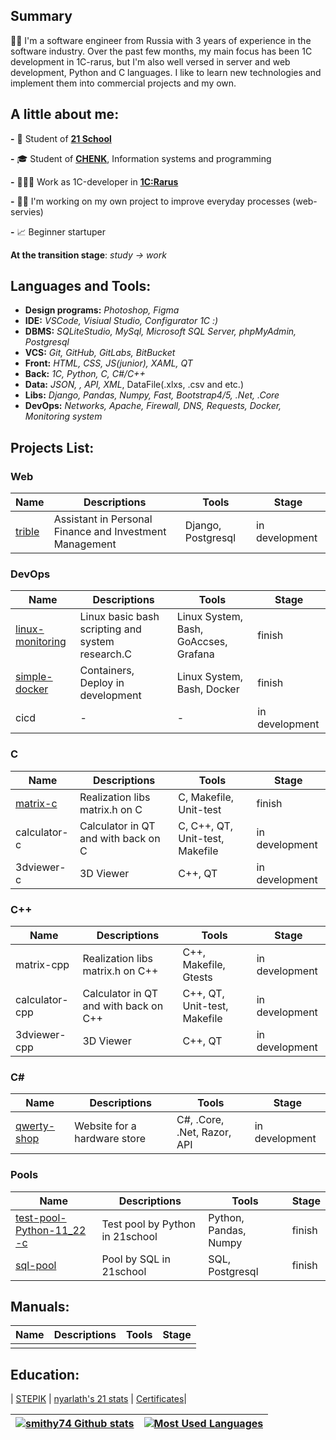 ## Summary
👋🏻 I'm a software engineer from Russia with 3 years of experience in the software industry. Over the past few months, my main focus has been 1C development in 1C-rarus, but I'm also well versed in server and web development, Python and C languages. I like to learn new technologies and implement them into commercial projects and my own.

## A little about me:

**-** 🌱 Student of [**21 School**](https://21-school.ru/?utm_source=school21&utm_medium=student_kzn&utm_campaign=nyarlath___)

**-** 🎓 Student of [**CHENK**](https://www.chenk.ru/ru/), Information systems and programming

**-** 👩🏼‍💼 Work as 1С-developer in [**1C:Rarus**](https://rarus.ru/)

**-** 🥷🏻 I'm working on my own project to improve everyday processes (web-servies)

**-** 📈 Beginner startuper

**At the transition stage**: *study -> work*

## Languages and Tools:

* **Design programs:** *Photoshop, Figma*
* **IDE:** *VSCode, Visiual Studio, Configurator 1С :)*
* **DBMS:** *SQLiteStudio, MySql, Microsoft SQL Server, phpMyAdmin, Postgresql*
* **VCS:** *Git, GitHub, GitLabs, BitBucket*
* **Front:** *HTML, CSS, JS(junior), XAML, QT*
* **Back:** *1C, Python, C, C#/C++*
* **Data:** *JSON, , API, XML*, DataFile(.xlxs, .csv and etc.)
* **Libs:** *Django, Pandas, Numpy, Fast, Bootstrap4/5, .Net, .Core*
* **DevOps:** *Networks, Apache, Firewall, DNS, Requests, Docker, Monitoring system*

## Projects List:

### Web

| Name                                      | Descriptions                             | Tools          | Stage          |
| ----------------------------------------- | ---------------------------------------- | -------------- | -------------- |
| [trible](https://github.com/smithy74/trible) | Assistant in Personal Finance and Investment Management  | Django, Postgresql | in development |

### DevOps

| Name                                      | Descriptions                             | Tools          | Stage          |
| ----------------------------------------- | ---------------------------------------- | -------------- | -------------- |
| [linux-monitoring](https://github.com/smithy74/linux-monitoring) | Linux basic bash scripting and system research.C | Linux System, Bash, GoAccses, Grafana         | finish |
| [simple-docker](https://github.com/smithy74/simple-docker)                               | Containers, Deploy in development                 | Linux System, Bash, Docker | finish |
| cicd                                    | -                                          | -                          | in development |

### C

| Name                                      | Descriptions                             | Tools          | Stage          |
| ----------------------------------------- | ---------------------------------------- | -------------- | -------------- |
| [matrix-c](https://github.com/smithy74/matrix-c) | Realization libs matrix.h on C        | C, Makefile, Unit-test          | finish
| calculator-c          | Calculator in QT and with back on C | C, C++, QT, Unit-test, Makefile | in development
| 3dviewer-c                     | 3D Viewer                             | C++, QT                         | in development

### C++

| Name                                      | Descriptions                             | Tools          | Stage          |
| ----------------------------------------- | ---------------------------------------- | -------------- | -------------- |
| matrix-cpp | Realization libs matrix.h on C++        | C++, Makefile, Gtests          | in development
| calculator-cpp          | Calculator in QT and with back on C++ | C++, QT, Unit-test, Makefile | in development
| 3dviewer-cpp                     | 3D Viewer                             | C++, QT                         | in development

### C#

| Name                                      | Descriptions                             | Tools          | Stage          |
| ----------------------------------------- | ---------------------------------------- | -------------- | -------------- |
| [qwerty-shop](https://github.com/smithy74/qwerty-shop)  | Website for a hardware store         | C#, .Core, .Net, Razor, API          | in development

### Pools

| Name                                      | Descriptions                             | Tools          | Stage          |
| ----------------------------------------- | ---------------------------------------- | -------------- | -------------- |
| [test-pool-Python-11_22 -c](https://github.com/smithy74/test-pool-Python-11_22) | Test pool by Python in 21school        | Python, Pandas, Numpy         | finish
| [sql-pool](https://github.com/smithy74/sql-pool) | Pool by SQL in 21school        | SQL, Postgresql          | finish
## Manuals:

| Name                                      | Descriptions                             | Tools          | Stage          |
| ----------------------------------------- | ---------------------------------------- | -------------- | -------------- |
|  | |  |

## Education:

|  [STEPIK](https://stepik.org/users/518716069) | [nyarlath&#39;s 21 stats](https://edu.21-school.ru/profile/nyarlath@student.21-school.ru) | [Certificates](certificates/certificates.md)|

| [![smithy74 Github stats](https://github-readme-stats.vercel.app/api?username=smithy74&show_icons=true&theme=radical)](https://github.com/smithy74?tab=repositories) | [![Most Used Languages](https://github-readme-stats.vercel.app/api/top-langs/?username=smithy74&hide_progress=true&show_icons=true&theme=radical)](https://github.com/smithy74/github-readme-stats) |
-------------- | -------------- |
